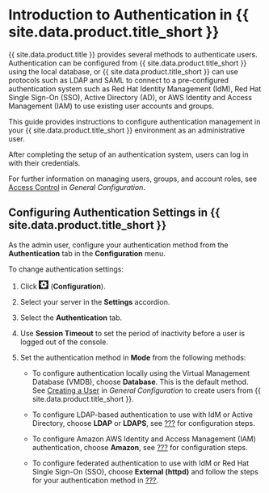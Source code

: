 # Introduction to Authentication in {{ site.data.product.title_short }}

{{ site.data.product.title }} provides several methods to authenticate users.
Authentication can be configured from {{ site.data.product.title_short }} using the
local database, or {{ site.data.product.title_short }} can use protocols such as LDAP
and SAML to connect to a pre-configured authentication system such as
Red Hat Identity Management (IdM), Red Hat Single Sign-On (SSO), Active
Directory (AD), or AWS Identity and Access Management (IAM) to use
existing user accounts and groups.

This guide provides instructions to configure authentication management
in your {{ site.data.product.title_short }} environment as an administrative user.

After completing the setup of an authentication system, users can log in
with their credentials.

<div class="note">

For further information on managing users, groups, and account roles,
see [Access
Control](https://access.redhat.com/documentation/en-us/red_hat_cloudforms/4.7/html-single/general_configuration/#access-control)
in *General Configuration*.

</div>

## Configuring Authentication Settings in {{ site.data.product.title_short }}

As the admin user, configure your authentication method from the
**Authentication** tab in the **Configuration** menu.

To change authentication settings:

1.  Click ![config gear](/images/config-gear.png) (**Configuration**).

2.  Select your server in the **Settings** accordion.

3.  Select the **Authentication** tab.

4.  Use **Session Timeout** to set the period of inactivity before a
    user is logged out of the console.

5.  Set the authentication method in **Mode** from the following
    methods:

      - To configure authentication locally using the Virtual Management
        Database (VMDB), choose **Database**. This is the default
        method. See [Creating a
        User](https://access.redhat.com/documentation/en-us/red_hat_cloudforms/4.5/html-single/general_configuration/#creating_a_user)
        in *General Configuration* to create users from
        {{ site.data.product.title_short }}.

      - To configure LDAP-based authentication to use with IdM or Active
        Directory, choose **LDAP** or **LDAPS**, see
        [???](#ldap_settings) for configuration steps.

      - To configure Amazon AWS Identity and Access Management (IAM)
        authentication, choose **Amazon**, see [???](#amazon_settings)
        for configuration steps.

      - To configure federated authentication to use with IdM or Red Hat
        Single Sign-On (SSO), choose **External (httpd)** and follow the
        steps for your authentication method in [???](#external_auth).
